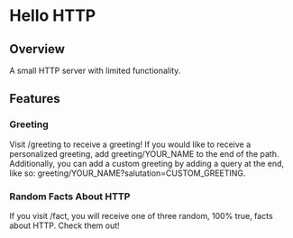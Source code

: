 # Hello HTTP

## Overview
A small HTTP server with limited functionality.

## Features
### Greeting
Visit /greeting to receive a greeting! If you would like to receive a personalized greeting, add greeting/YOUR_NAME to the end of the path. Additionally, you can add a custom greeting by adding a query at the end, like so: greeting/YOUR_NAME?salutation=CUSTOM_GREETING.

### Random Facts About HTTP
If you visit /fact, you will receive one of three random, 100% true, facts about HTTP. Check them out!